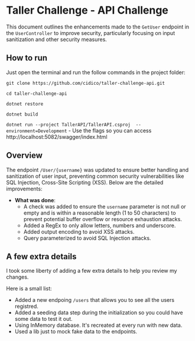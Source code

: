# Taller Challenge - API Challenge

This document outlines the enhancements made to the `GetUser` endpoint in the `UserController` to improve security, 
particularly focusing on input sanitization and other security measures.

## How to run

Just open the terminal and run the follow commands in the project folder:

`git clone https://github.com/cidico/taller-challenge-api.git`

`cd taller-challenge-api`

`dotnet restore`

`dotnet build`

`dotnet run --project TallerAPI/TallerAPI.csproj  --environment=Development` - Use the flags so you can access http://localhost:5082/swagger/index.html

## Overview

The endpoint `/User/{username}` was updated to ensure better handling and sanitization of user input, preventing 
common security vulnerabilities like SQL Injection, Cross-Site Scripting (XSS). Below are the detailed improvements:

- **What was done**: 
  - A check was added to ensure the `username` parameter is not null or empty and is within a reasonable length 
  (1 to 50 characters) to prevent potential buffer overflow or resource exhaustion attacks.
  - Added a RegEx to only allow letters, numbers and underscore.
  - Added output encoding to avoid XSS attacks.
  - Query parameterized to avoid SQL Injection attacks.

## A few extra details

I took some liberty of adding a few extra details to help you review my changes.

Here is a small list:

- Added a new endpoing `/users` that allows you to see all the users registred.
- Added a seeding data step during the initialization so you could have some data to test it out.
- Using InMemory database. It's recreated at every run with new data.
- Used a lib just to mock fake data to the endpoints.


